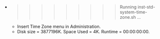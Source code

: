 * >>>>>>>>> Running inst-std-system-time-zone.sh ...
  * Insert Time Zone menu in Administration.
  * Disk size = 3877196K. Space Used = 4K. Runtime = 00:00:00:00.
